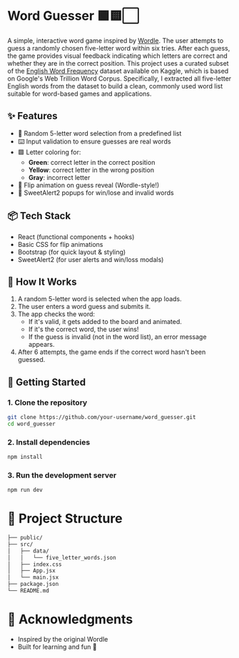 # Word Guesser 🟩🟨⬜

A simple, interactive word game inspired by [Wordle](https://www.nytimes.com/games/wordle/index.html). The user attempts to guess a randomly chosen five-letter word within six tries. After each guess, the game provides visual feedback indicating which letters are correct and whether they are in the correct position. This project uses a curated subset of the [English Word Frequency](https://www.kaggle.com/datasets/rtatman/english-word-frequency) dataset available on Kaggle, which is based on Google's Web Trillion Word Corpus. Specifically, I extracted all five-letter English words from the dataset to build a clean, commonly used word list suitable for word-based games and applications.

## ✨ Features

- 🎯 Random 5-letter word selection from a predefined list
- ⌨️ Input validation to ensure guesses are real words
- 🟩 Letter coloring for:
  - **Green**: correct letter in the correct position
  - **Yellow**: correct letter in the wrong position
  - **Gray**: incorrect letter
- 🔄 Flip animation on guess reveal (Wordle-style!)
- 🚫 SweetAlert2 popups for win/lose and invalid words

## 📦 Tech Stack

- React (functional components + hooks)
- Basic CSS for flip animations
- Bootstrap (for quick layout & styling)
- SweetAlert2 (for user alerts and win/loss modals)

## 🧠 How It Works

1. A random 5-letter word is selected when the app loads.
2. The user enters a word guess and submits it.
3. The app checks the word:
   - If it's valid, it gets added to the board and animated.
   - If it's the correct word, the user wins!
   - If the guess is invalid (not in the word list), an error message appears.
4. After 6 attempts, the game ends if the correct word hasn't been guessed.

## 🚀 Getting Started

### 1. Clone the repository

```bash
git clone https://github.com/your-username/word_guesser.git
cd word_guesser
```

### 2. Install dependencies

```bash
npm install
```

### 3. Run the development server

```bash
npm run dev
```

# 📁 Project Structure

```bash
├── public/
├── src/
│   ├── data/
│   │   └── five_letter_words.json
│   ├── index.css
│   ├── App.jsx
│   └── main.jsx
├── package.json
└── README.md
```

# 🙌 Acknowledgments
- Inspired by the original Wordle
- Built for learning and fun 🎉
